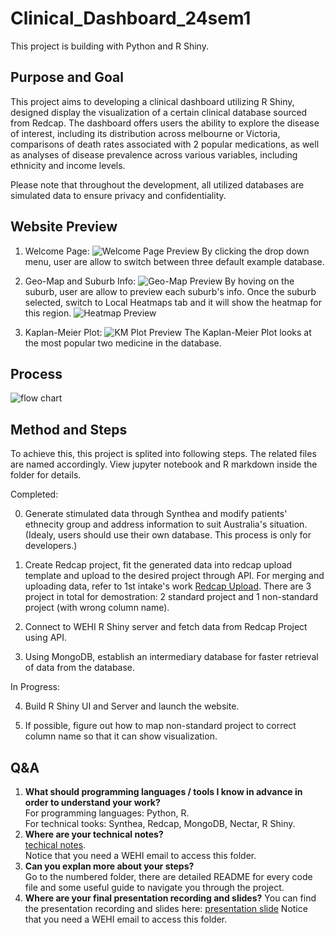# Clinical_Dashboard_24sem1

This project is building with Python and R Shiny.

## Purpose and Goal

This project aims to developing a clinical dashboard utilizing R Shiny, designed display the visualization of a certain clinical database sourced from Redcap. The dashboard offers users the ability to explore the disease of interest, including its distribution across melbourne or Victoria, comparisons of death rates associated with 2 popular medications, as well as analyses of disease prevalence across various variables, including ethnicity and income levels.

Please note that throughout the development, all utilized databases are simulated data to ensure privacy and confidentiality.

## Website Preview
1. Welcome Page:
![Welcome Page Preview](https://github.com/miayokka0926/Clinical_Dashboard_24sem1/blob/main/Picture/Welcome.png "Welcome Page Preview")
By clicking the drop down menu, user are allow to switch between three default example database.

2. Geo-Map and Suburb Info:
![Geo-Map Preview](https://github.com/miayokka0926/Clinical_Dashboard_24sem1/blob/main/Picture/Map.png "Geo-Map Preview")
By hoving on the suburb, user are allow to preview each suburb's info. Once the suburb selected, switch to Local Heatmaps tab and it will show the heatmap for this region.
![Heatmap Preview](https://github.com/miayokka0926/Clinical_Dashboard_24sem1/blob/main/Picture/HM.png "Heatmap Preview")

3. Kaplan-Meier Plot:
![KM Plot Preview](https://github.com/miayokka0926/Clinical_Dashboard_24sem1/blob/main/Picture/KM.png "KM Plot Preview")
The Kaplan-Meier Plot looks at the most popular two medicine in the database.

## Process
![flow chart](https://github.com/miayokka0926/Clinical_Dashboard_24sem1/blob/main/Picture/flowchart.png "flow chart")

## Method and Steps
To achieve this, this project is splited into following steps. The related files are named accordingly. View jupyter notebook and R markdown inside the folder for details.

Completed:

  0. Generate stimulated data through Synthea and modify patients' ethnecity group and address information to suit Australia's situation. (Idealy, users should use their own database. This process is only for developers.)

  1. Create Redcap project, fit the generated data into redcap upload template and upload to the desired project through API. For merging and uploading data, refer to 1st intake's work [Redcap Upload](https://github.com/Clinical-Informatics-Collaborative/clinical_dashboards/tree/main/Redcap "Redcap Upload"). There are 3 project in total for demostration: 2 standard project and 1 non-standard project (with wrong column name).

  2. Connect to WEHI R Shiny server and fetch data from Redcap Project using API.

  3. Using MongoDB, establish an intermediary database for faster retrieval of data from the database.

In Progress:

  4. Build R Shiny UI and Server and launch the website.

  5. If possible, figure out how to map non-standard project to correct column name so that it can show visualization.

## Q&A
  1. **What should programming languages / tools I know in advance in order to understand your work?**    
     For programming languages: Python, R.      
     For technical tooks: Synthea, Redcap, MongoDB, Nectar, R Shiny.        
  2. **Where are your technical notes?**      
     [techical notes](https://wehieduau.sharepoint.com/:f:/r/sites/StudentInternGroupatWEHI/Shared%20Documents/Clinical%20Dashboards/2024%20Semester%201%20Technical%20notes?csf=1&web=1&e=r9Uw9f  "techical notes can be found here").     
     Notice that you need a WEHI email to access this folder.     
  4. **Can you explan more about your steps?**     
     Go to the numbered folder, there are detailed README for every code file and some useful guide to navigate you through the project.       
  5. **Where are your final presentation recording and slides?**
     You can find the presentation recording and slides here: 
    [presentation slide](https://wehieduau.sharepoint.com/:p:/r/sites/StudentInternGroupatWEHI/Shared%20Documents/Clinical%20Dashboards/2024%20Clinical%20Dashboard%20final%20presentation.pptx?d=wd9ea6c73a3de40baafd8cdd6999bf60f&csf=1&web=1&e=tqGzpG "presentation slide")
     Notice that you need a WEHI email to access this folder.     


